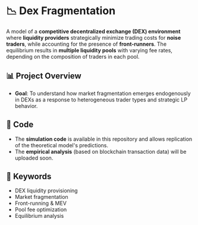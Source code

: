 # 📉 Dex Fragmentation

A model of a **competitive decentralized exchange (DEX) environment** where **liquidity providers** strategically minimize trading costs for **noise traders**, while accounting for the presence of **front-runners**. The equilibrium results in **multiple liquidity pools** with varying fee rates, depending on the composition of traders in each pool.

## 📊 Project Overview

- **Goal**: To understand how market fragmentation emerges endogenously in DEXs as a response to heterogeneous trader types and strategic LP behavior.

## 🔧 Code

- The **simulation code** is available in this repository and allows replication of the theoretical model's predictions.
- The **empirical analysis** (based on blockchain transaction data) will be uploaded soon.

## 🧠 Keywords

- DEX liquidity provisioning  
- Market fragmentation  
- Front-running & MEV  
- Pool fee optimization  
- Equilibrium analysis



